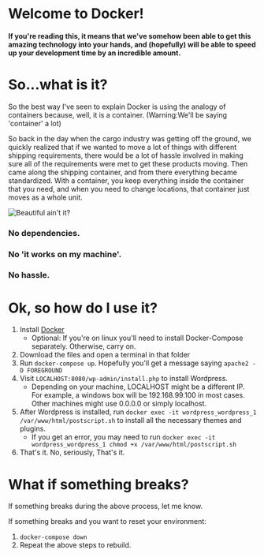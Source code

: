 # Welcome to Docker!
#### If you're reading this, it means that we've somehow been able to get this amazing technology into your hands, and (hopefully) will be able to speed up your development time by an incredible amount.

# So...what is it?
So the best way I've seen to explain Docker is using the analogy of containers because, well, it is a container. (Warning:We'll be saying 'container' a lot)

So back in the day when the cargo industry was getting off the ground, we quickly realized that if we wanted to move a lot of things with different shipping requirements, there would be a lot of hassle involved in making sure all of the requirements were met to get these products moving. Then came along the shipping container, and from there everything became standardized. With a container, you keep everything inside the container that you need, and when you need to change locations, that container just moves as a whole unit.

![Beautiful ain't it?](https://upload.wikimedia.org/wikipedia/commons/thumb/9/96/20_ft_Dry_Container_%28DV%29_-_RAL_5010.jpg/320px-20_ft_Dry_Container_%28DV%29_-_RAL_5010.jpg)
### No dependencies.

### No 'it works on my machine'.

### No hassle.

# Ok, so how do I use it?
1. Install [Docker](www.docker.com)
    * Optional: If you're on linux you'll need to install Docker-Compose separately. Otherwise, carry on.
3. Download the files and open a terminal in that folder
4. Run `docker-compose up`. Hopefully you'll get a message saying `apache2 -D FOREGROUND`
5. Visit `LOCALHOST:8080/wp-admin/install.php` to install Wordpress.
    * Depending on your machine, LOCALHOST might be a different IP. For example, a windows box will be 192.168.99.100 in most cases. Other machines might use 0.0.0.0 or simply localhost.
6. After Wordpress is installed, run `docker exec -it wordpress_wordpress_1 /var/www/html/postscript.sh` to install all the necessary themes and plugins.
    * If you get an error, you may need to run `docker exec -it wordpress_wordpress_1 chmod +x /var/www/html/postscript.sh`
7. That's it. No, seriously, That's it.

# What if something breaks?
If something breaks during the above process, let me know.

If something breaks and you want to reset your environment:
1. `docker-compose down`
2. Repeat the above steps to rebuild.
